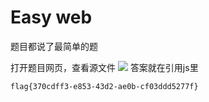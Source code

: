 # Easy web

题目都说了最简单的题

打开题目网页，查看源文件
![](https://libget.com/gkirito/blog/image/2021/image-202103011Rpzyujr@2x.png)
答案就在引用js里

``` 
flag{370cdff3-e853-43d2-ae0b-cf03ddd5277f}
```
